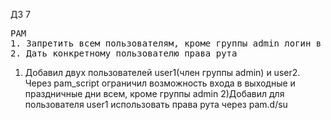 ДЗ 7
<pre>
PAM
1. Запретить всем пользователям, кроме группы admin логин в выходные и праздничные дни
2. Дать конкретному пользователю права рута
</pre>
1) Добавил двух пользователей user1(член группы admin) и user2. Через pam_script ограничил возможность входа в выходные и праздничные дни всем, кроме группы admin
2)Добавил для пользователя user1 использовать права рута через pam.d/su